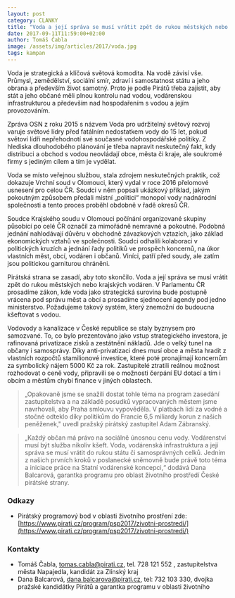 ```yaml
---
layout: post
category: CLANKY
title: "Voda a její správa se musí vrátit zpět do rukou městských nebo krajských vodáren."
date: 2017-09-11T11:59:00+02:00
author: Tomáš Čabla
image: /assets/img/articles/2017/voda.jpg
tags: kampan
---
```

 
Voda je strategická a klíčová světová komodita. Na vodě závisí vše. Průmysl, zemědělství, sociální smír, zdraví i samostatnost státu a jeho obrana a především život samotný. Proto je podle Pirátů třeba zajistit, aby stát a jeho občané měli plnou kontrolu nad vodou, vodárenskou infrastrukturou a především nad hospodařením s vodou a jejím provozováním. 

Zpráva OSN z roku 2015 s názvem Voda pro udržitelný světový rozvoj varuje světové lídry před fatálním nedostatkem vody do 15 let, pokud světoví lídři nepřehodnotí své současné vodohospodářské politiky. Z hlediska dlouhodobého plánování je třeba napravit neskutečný fakt, kdy distribuci a obchod s vodou neovládají obce, města či kraje, ale soukromé firmy s jediným cílem a tím je vydělat. 

Voda se místo veřejnou službou, stala zdrojem neskutečných praktik, což dokazuje Vrchní soud v Olomouci, který vydal v roce 2016 přelomové usnesení pro celou ČR. Soudci v něm popsali ukázkový příklad, jakým pokoutným způsobem předali místní „politici“ monopol vody nadnárodní společnosti a tento proces proběhl obdobně v řadě okresů ČR.

Soudce Krajského soudu v Olomouci počínání organizované skupiny působící po celé ČR označil za mimořádně nemravné a pokoutné. Podobná jednání nahlodávají důvěru v obchodně závazkových vztazích, jako základ ekonomických vztahů ve společnosti. Soudci odhalili kolaboraci v politických kruzích a jednání řady politiků ve prospěch koncernů, na úkor vlastních měst, obcí, vodáren i občanů. Viníci, patří před soudy, ale zatím jsou politickou garniturou chráněni.

Pirátská strana se zasadí, aby toto skončilo. Voda a její správa se musí vrátit zpět do rukou městských nebo krajských vodáren. V Parlamentu ČR prosadíme zákon, kde voda jako strategická surovina bude postupně vrácena pod správu měst a obcí a prosadíme sjednocení agendy pod jedno ministerstvo. Požadujeme takový systém, který znemožní do budoucna kšeftovat s vodou.

Vodovody a kanalizace v České republice se staly byznysem pro samozvané. To, co bylo prezentováno jako vstup strategického investora, je rafinovaná privatizace zisků a zestátnění nákladů. Jde o velký tunel na občany i samosprávy. Díky anti-privatizaci dnes musí obce a města hradit z vlastních rozpočtů stamilionové investice, které poté pronajímají koncernům za symbolický nájem 5000 Kč za rok. Zastupitelé ztratili reálnou možnost rozhodovat o ceně vody, připravili se o možnosti čerpání EU dotací a tím i obcím a městům chybí finance v jiných oblastech.

> „Opakovaně jsme se snažili dostat tohle téma na program zasedání zastupitelstva a na základě posudků vypracovaných městem jsme navrhovali, aby Praha smlouvu vypověděla. V platbách lidí za vodné a stočné odteklo díky politikům do Francie 6,5 miliardy korun z našich peněženek," uvedl pražský pirátský zastupitel Adam Zábranský.

> „Každý občan má právo na sociálně únosnou cenu vody. Vodárenství musí být služba nikoliv kšeft. Voda, vodárenská infrastruktura a její správa se musí vrátit do rukou státu či samosprávných celků. Jedním z našich prvních kroků v poslanecké sněmovně bude právě toto téma a iniciace práce na Statní vodárenské koncepci,“ dodává Dana Balcarová, garantka programu pro oblast životního prostředí České pirátské strany.

### Odkazy
* Pirátský programový bod v oblasti životního prostření zde: [https://www.pirati.cz/program/psp2017/zivotni-prostredi/](https://www.pirati.cz/program/psp2017/zivotni-prostredi/)

### Kontakty
* Tomáš Čabla, tomas.cabla@pirati.cz, tel. 728 121 552  , zastupitelstva města Napajedla, kandidát za Zlínský kraj
* Dana Balcarová, dana.balcarova@pirati.cz, tel: 732 103 330, dvojka pražské kandidátky Pirátů a garantka programu v oblasti životního 

